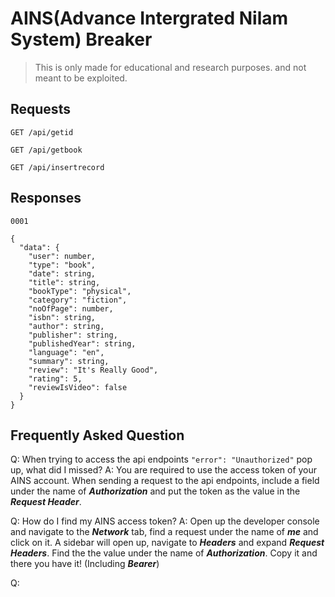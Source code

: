 # AINS(Advance Intergrated Nilam System) Breaker

> This is only made for educational and research purposes.
> and not meant to be exploited.

## Requests

```
GET /api/getid
```
```
GET /api/getbook
```
```
GET /api/insertrecord
```

## Responses

```
0001
```
```
{
  "data": {
    "user": number,
    "type": "book",
    "date": string,
    "title": string,
    "bookType": "physical",
    "category": "fiction",
    "noOfPage": number,
    "isbn": string,
    "author": string,
    "publisher": string,
    "publishedYear": string,
    "language": "en",
    "summary": string,
    "review": "It's Really Good",
    "rating": 5,
    "reviewIsVideo": false
  }
}
```

## Frequently Asked Question
Q: When trying to access the api endpoints `"error": "Unauthorized"` pop up, what did I missed?
A: You are required to use the access token of your AINS account. When sending a request to the api endpoints, include a field under the name of ***Authorization*** and put the token as the value in the ***Request Header***.

Q: How do I find my AINS access token?
A: Open up the developer console and navigate to the ***Network*** tab, find a request under the name of ***me*** and click on it. A sidebar will open up, navigate to ***Headers*** and expand ***Request Headers***. Find the the value under the name of ***Authorization***. Copy it and there you have it! (Including ***Bearer***)

Q: 
